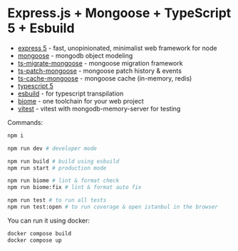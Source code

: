 # Express.js + Mongoose + TypeScript 5 + Esbuild

* [express 5](https://expressjs.com/) - fast, unopinionated, minimalist web framework for node
* [mongoose](https://mongoosejs.com/) - mongodb object modeling
* [ts-migrate-mongoose](https://github.com/ilovepixelart/ts-migrate-mongoose) - mongoose migration framework
* [ts-patch-mongoose](https://github.com/ilovepixelart/ts-migrate-mongoose) - mongoose patch history & events
* [ts-cache-mongoose](https://github.com/ilovepixelart/ts-cache-mongoose) - mongoose cache (in-memory, redis)
* [typescript 5](https://www.typescriptlang.org/)
* [esbuild](https://esbuild.github.io/) - for typescript transpilation
* [biome](https://biomejs.dev/) - one toolchain for your web project
* [vitest](https://vitest.dev/) - vitest with mongodb-memory-server for testing

Commands:

```bash
npm i

npm run dev # developer mode

npm run build # build using esbuild
npm run start # production mode

npm run biome # lint & format check
npm run biome:fix # lint & format auto fix

npm run test # to run all tests
npm run test:open # to run coverage & open istanbul in the browser
```

You can run it using docker:

```bash
docker compose build
docker compose up
```
